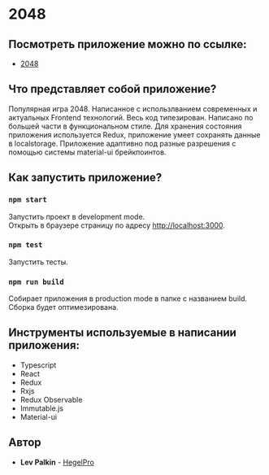 # 2048
## Посмотреть приложение можно по ссылке:
* [2048](http://134.209.230.51:8080/)

## Что представляет собой приложение?
Популярная игра 2048. Написанное с использлванием современных и актуальных Frontend технологий. Весь код типезирован. Написано по большей части в функциональном стиле. Для хранения состояния приложения используется Redux, приложение умеет сохранять данные в localstorage. Приложение адаптивно под разные разрешения с помощью системы material-ui брейкпоинтов.

## Как запустить приложение?

### `npm start`
Запустить проект в development mode.<br>
Открыть в браузере страницу по адресу [http://localhost:3000](http://localhost:3000).

### `npm test`
Запустить тесты.

### `npm run build`
Собирает приложения в production mode в папке с названием build. Сборка будет оптимезирована.

## Инструменты используемые в написании приложения:
* Typescript
* React
* Redux
* Rxjs
* Redux Observable
* Immutable.js
* Material-ui

## Автор
* **Lev Palkin** - [HegelPro](https://github.com/HegelPro)
